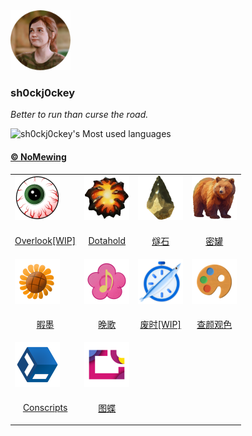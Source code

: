 <div>
<img src="Assets/me.png" height=96 alt="我的照片" title="我的照片">
</div>

### sh0ckj0ckey

<i>Better to run than curse the road.</i>

<div align="left">

![sh0ckj0ckey's Most used languages](https://github-readme-stats.vercel.app/api/top-langs/?username=sh0ckj0ckey&layout=compact&hide_border=true&langs_count=6&theme=solarized-dark)

</div>

#### [© NoMewing](https://apps.microsoft.com/search/publisher?name=No+Mewing)
<table>

<tr>
<td>
<img src="Assets/overlook.png" height=72>
</td>
<td>
<img src="Assets/dotahold.png" height=72>
</td>
<td>
<img src="Assets/flint.png" height=72>
</td>
<td>
<img src="Assets/honeypot.png" height=72>
</td>
</tr>
<tr>
<td align="center">

[Overlook[WIP]](https://github.com/sh0ckj0ckey/Overlook)

</td>
<td align="center">

[Dotahold](https://github.com/sh0ckj0ckey/Dotahold)

</td>
<td align="center">

[燧石](https://github.com/sh0ckj0ckey/Flint)

</td>
<td align="center">

[密罐](https://github.com/sh0ckj0ckey/Honeypot)

</td>
</tr>
<tr>
<td>
<img src="Assets/summer.png" height=72>
</td>
<td>
<img src="Assets/winter.png" height=72>
</td>
<td>
<img src="Assets/fishtime.png" height=72>
</td>
<td>
<img src="Assets/rainbow.png" height=72>
</td>
</tr>
<tr>
<td align="center">

[暇墨](https://github.com/sh0ckj0ckey/Summer)

</td>
<td align="center">

[晚歌](https://github.com/sh0ckj0ckey/Winter)

</td>
<td align="center">

[废时[WIP]](https://github.com/sh0ckj0ckey/FishTime)

</td>
<td align="center">

[查颜观色](https://github.com/sh0ckj0ckey/Colors.Rainbow)

</td>
</tr>
<tr>
<td>
<img src="Assets/conscripts.png" height=72>
</td>
<td>
<img src="Assets/picharm.png" height=72>
</td>
<td>

</td>
<td>

</td>
</tr>
<tr>
<td align="center">

[Conscripts](https://github.com/sh0ckj0ckey/Conscripts)

</td>
<td align="center">

[图蝶](https://github.com/sh0ckj0ckey/Picharm)

</td>
<td align="center">



</td>
<td align="center">



</td>
</tr>
</table>
